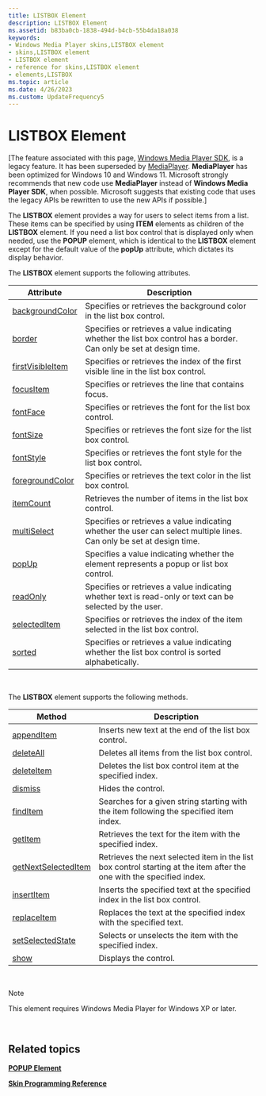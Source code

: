```yaml
---
title: LISTBOX Element
description: LISTBOX Element
ms.assetid: b83ba0cb-1838-494d-b4cb-55b4da18a038
keywords:
- Windows Media Player skins,LISTBOX element
- skins,LISTBOX element
- LISTBOX element
- reference for skins,LISTBOX element
- elements,LISTBOX
ms.topic: article
ms.date: 4/26/2023
ms.custom: UpdateFrequency5
---
```


# LISTBOX Element

\[The feature associated with this page, [Windows Media Player SDK](/windows/win32/wmp/windows-media-player-sdk), is a legacy feature. It has been superseded by [MediaPlayer](/uwp/api/Windows.Media.Playback.MediaPlayer). **MediaPlayer** has been optimized for Windows 10 and Windows 11. Microsoft strongly recommends that new code use **MediaPlayer** instead of **Windows Media Player SDK**, when possible. Microsoft suggests that existing code that uses the legacy APIs be rewritten to use the new APIs if possible.\]

The **LISTBOX** element provides a way for users to select items from a list. These items can be specified by using **ITEM** elements as children of the **LISTBOX** element. If you need a list box control that is displayed only when needed, use the **POPUP** element, which is identical to the **LISTBOX** element except for the default value of the **popUp** attribute, which dictates its display behavior.

The **LISTBOX** element supports the following attributes.



| Attribute                                        | Description                                                                                                           |
|--------------------------------------------------|-----------------------------------------------------------------------------------------------------------------------|
| [backgroundColor](listbox-backgroundcolor.md)   | Specifies or retrieves the background color in the list box control.                                                  |
| [border](listbox-border.md)                     | Specifies or retrieves a value indicating whether the list box control has a border. Can only be set at design time.  |
| [firstVisibleItem](listbox-firstvisibleitem.md) | Specifies or retrieves the index of the first visible line in the list box control.                                   |
| [focusItem](listbox-focusitem.md)               | Specifies or retrieves the line that contains focus.                                                                  |
| [fontFace](listbox-fontface.md)                 | Specifies or retrieves the font for the list box control.                                                             |
| [fontSize](listbox-fontsize.md)                 | Specifies or retrieves the font size for the list box control.                                                        |
| [fontStyle](listbox-fontstyle.md)               | Specifies or retrieves the font style for the list box control.                                                       |
| [foregroundColor](listbox-foregroundcolor.md)   | Specifies or retrieves the text color in the list box control.                                                        |
| [itemCount](listbox-itemcount.md)               | Retrieves the number of items in the list box control.                                                                |
| [multiSelect](listbox-multiselect.md)           | Specifies or retrieves a value indicating whether the user can select multiple lines. Can only be set at design time. |
| [popUp](listbox-popup.md)                       | Specifies a value indicating whether the element represents a popup or list box control.                              |
| [readOnly](listbox-readonly.md)                 | Specifies or retrieves a value indicating whether text is read-only or text can be selected by the user.              |
| [selectedItem](listbox-selecteditem.md)         | Specifies or retrieves the index of the item selected in the list box control.                                        |
| [sorted](listbox-sorted.md)                     | Specifies or retrieves a value indicating whether the list box control is sorted alphabetically.                      |



 

The **LISTBOX** element supports the following methods.



| Method                                                 | Description                                                                                                           |
|--------------------------------------------------------|-----------------------------------------------------------------------------------------------------------------------|
| [appendItem](listbox-appenditem.md)                   | Inserts new text at the end of the list box control.                                                                  |
| [deleteAll](listbox-deleteall.md)                     | Deletes all items from the list box control.                                                                          |
| [deleteItem](listbox-deleteitem.md)                   | Deletes the list box control item at the specified index.                                                             |
| [dismiss](listbox-dismiss.md)                         | Hides the control.                                                                                                    |
| [findItem](listbox-finditem.md)                       | Searches for a given string starting with the item following the specified item index.                                |
| [getItem](listbox-getitem.md)                         | Retrieves the text for the item with the specified index.                                                             |
| [getNextSelectedItem](listbox-getnextselecteditem.md) | Retrieves the next selected item in the list box control starting at the item after the one with the specified index. |
| [insertItem](listbox-insertitem.md)                   | Inserts the specified text at the specified index in the list box control.                                            |
| [replaceItem](listbox-replaceitem.md)                 | Replaces the text at the specified index with the specified text.                                                     |
| [setSelectedState](listbox-setselectedstate.md)       | Selects or unselects the item with the specified index.                                                               |
| [show](listbox-show.md)                               | Displays the control.                                                                                                 |



 

> [!Note]  
> This element requires Windows Media Player for Windows XP or later.

 

## Related topics

<dl> <dt>

[**POPUP Element**](popup-element.md)
</dt> <dt>

[**Skin Programming Reference**](skin-programming-reference.md)
</dt> </dl>

 

 




